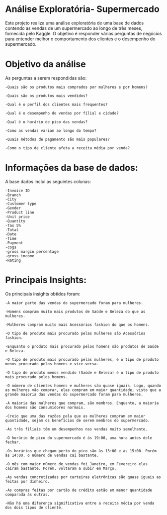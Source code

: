 # Análise Exploratória- Supermercado

Este projeto realiza uma análise exploratória de uma base de dados contendo as vendas de um supermercado ao longo de três meses, fornecida pelo Kaggle. O objetivo é responder várias perguntas de negócios para entender melhor o comportamento dos clientes e o desempenho do supermercado.

# Objetivo da análise

As perguntas a serem respondidas são:
  
    -Quais são os produtos mais comprados por mulheres e por homens?

    -Quais são os produtos mais vendidos?

    -Qual é o perfil dos clientes mais frequentes?

    -Qual é o desempenho de vendas por filial e cidade?

    -Qual é o horário de pico das vendas?

    -Como as vendas variam ao longo do tempo?
  
    -Quais métodos de pagamento são mais populares?

    -Como o tipo de cliente afeta a receita média por venda?
  
# Informações da base de dados:

A base dados inclui as seguintes colunas:

    -Invoice ID
    -Branch
    -City
    -Customer type
    -Gender
    -Product line
    -Unit price
    -Quantity
    -Tax 5%
    -Total
    -Date
    -Time
    -Payment
    -cogs
    -gross margin percentage
    -gross income
    -Rating

# Principais Insights:
  
Os principais insights obtidos foram:
  
    -A maior parte das vendas do supermercado foram para mulheres.

    -Homens compram muito mais produtos de Saúde e Beleza do que as mulheres.

    -Mulheres compram muito mais Acessórios fashion do que os homens.

    -O tipo de produto mais procurado pelas mulheres são Acessórios fashion.

    -Enquanto o produto mais procurado pelos homens são produtos de Saúde e Beleza.

    -O tipo de produto mais procurado pelas mulheres, é o tipo de produto menos procurado pelos homens e vice-versa.

    -O tipo de produto menos vendido (Saúde e Beleza) é o tipo de produto mais procurado pelos homens.

    -O número de clientes homens e mulheres são quase iguais. Logo, quando as mulheres vão comprar, elas compram em maior quantidade, visto que a grande maioria das vendas do supermercado foram para mulheres.

    -A maioria das mulheres que compram, são membros. Enquanto, a maioria dos homens são consumidores normais.

    -Creio que uma das razões pela que as mulheres compram em maior quantidade, sejam os benefícios de serem membros do supermercado.
  
    -As três filiais têm um desempenhos nas vendas muito semelhante.

    -O horário de pico do supermercado é às 19:00, uma hora antes dele fechar.

    -Os horários que chegam perto do pico são às 13:00 e às 15:00. Porém às 14:00, o número de vendas cai bastante.

    -O mês com maior número de vendas foi Janeiro, em Fevereiro elas caíram bastante. Porém, voltaram a subir em Março.

    -As vendas concretizadas por carteiras eletrônicas são quase iguais as feitas por dinheiro. 
 
    -As compras feitas por cartão de crédito estão em menor quantidade comparada às outras.

    -Não há uma diferença significativa entre a receita média por venda dos dois tipos de cliente.
